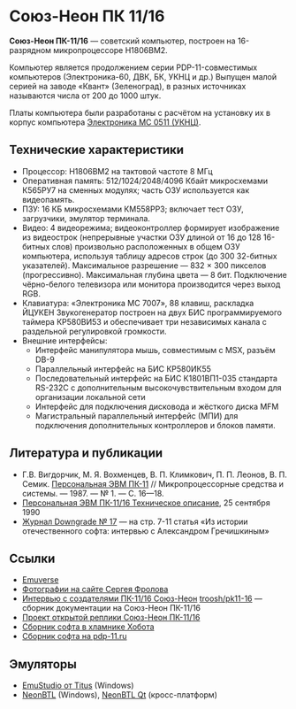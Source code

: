 # Союз-Неон ПК 11/16

**Союз-Неон ПК-11/16** — советский компьютер, построен на 16-разрядном микропроцессоре Н1806ВМ2.

Компьютер является продолжением серии PDP-11-совместимых компьютеров (Электроника-60, ДВК, БК, УКНЦ и др.) Выпущен малой серией на заводе «Квант» (Зеленоград), в разных источниках называются числа от 200 до 1000 штук.

Платы компьютера были разработаны с расчётом на установку их в корпус компьютера [Электроника МС 0511 (УКНЦ)](uknc.md).

## Технические характеристики

* Процессор: Н1806ВМ2 на тактовой частоте 8 МГц
* Оперативная память: 512/1024/2048/4096 Кбайт микросхемами К565РУ7 на сменных модулях; часть ОЗУ используется как видеопамять.
* ПЗУ: 16 КБ микросхемами КМ558РР3; включает тест ОЗУ, загрузчики, эмулятор терминала.
* Видео: 4 видеорежима; видеоконтроллер формирует изображение из видеострок (непрерывные участки ОЗУ длиной от 16 до 128 16-битных слов) произвольно расположенных в общем ОЗУ компьютера, используя таблицу адресов строк (до 300 32-битных указателей). Максимальное разрешение — 832 × 300 пикселов (прогрессивно). Максимальная глубина цвета — 8 бит. Подключение чёрно-белого телевизора или монитора производится через выход RGB.
* Клавиатура: «Электроника МС 7007», 88 клавиш, раскладка ЙЦУКЕН
Звукогенератор построен на двух БИС программируемого таймера КР580ВИ53 и обеспечивает три независимых канала с раздельной регулировкой громкости.
* Внешние интерфейсы:
  * Интерфейс манипулятора мышь, совместимым с MSX, разъём DB-9
  * Параллельный интерфейс на БИС КР580ИК55
  * Последовательный интерфейс на БИС К1801ВП1-035 стандарта RS-232С с дополнительным высокочувствительным входом для организации локальной сети
  * Интерфейс для подключения дисковода и жёсткого диска MFM
  * Магистральный параллельный интерфейс (МПИ) для подключения дополнительных контроллеров и блоков памяти.

## Литература и публикации

* Г.В. Вигдорчик, М. Я. Вохменцев, В. П. Климкович, П. П. Леонов, В. П. Семик. [Персональная ЭВМ ПК-11](http://www.emuverse.ru/wiki/%D0%A1%D0%BE%D1%8E%D0%B7-%D0%9D%D0%B5%D0%BE%D0%BD_%D0%9F%D0%9A-11/%D0%A1%D1%82%D0%B0%D1%82%D1%8C%D1%8F_%D0%9C%D0%A1%D0%B8%D0%A1_1987) // Микропроцессорные средства и системы. — 1987. — № 1. — С. 16—18.
* [Персональная ЭВМ ПК-11/16 Техническое описание](http://www.emuverse.ru/wiki/%D0%A1%D0%BE%D1%8E%D0%B7-%D0%9D%D0%B5%D0%BE%D0%BD_%D0%9F%D0%9A-11/16_%D0%A2%D0%9E), 25 сентября 1990
* [Журнал Downgrade № 17](http://dgmag.in/N17/DowngradeN17.pdf) — на стр. 7-11 статья «Из истории отечественного софта: интервью с Александром Гречишкиным»

## Ссылки

* [Emuverse](http://www.emuverse.ru/wiki/%D0%A1%D0%BE%D1%8E%D0%B7-%D0%9D%D0%B5%D0%BE%D0%BD_%D0%9F%D0%9A-11/16)
* [Фотографии на сайте Сергея Фролова](http://www.leningrad.su/museum/show_calc.php?n=245)
* [Интервью с создателями ПК-11/16 Союз-Неон](https://www.youtube.com/watch?v=Q5iwZVjA2_s)
[troosh/pk11-16](https://github.com/troosh/pk11-16/tree/master/Docs) — сборник документации на Союз-Неон ПК-11/16
* [Проект открытой реплики Союз-Неон ПК-11/16](https://forum.pk-fpga.ru/viewtopic.php?f=15&t=5617)
* [Сборник софта в хламнике Хобота](https://archive.pdp-11.org.ru/vid/PK11_NEON/)
* [Сборник софта на pdp-11.ru](http://mirrors.pdp-11.ru/_pk11-16/)

## Эмуляторы
* [EmuStudio от Titus](https://zx-pk.ru/threads/24587-emulyator-soyuz-neon-pk-11-16-emustudio.html) (Windows)
* [NeonBTL](https://github.com/nzeemin/neonbtl) (Windows), [NeonBTL Qt](https://github.com/nzeemin/neonbtl-qt) (кросс-платформ)
